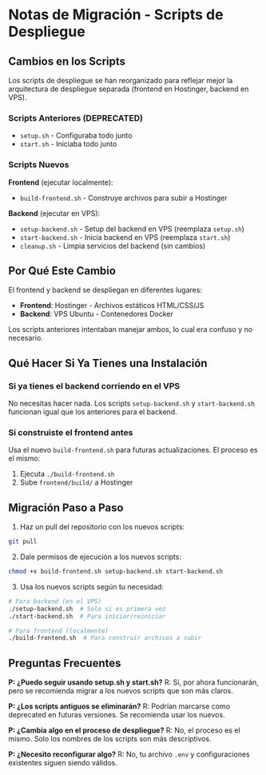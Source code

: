 # Notas de Migración - Scripts de Despliegue

## Cambios en los Scripts

Los scripts de despliegue se han reorganizado para reflejar mejor la arquitectura de despliegue separada (frontend en Hostinger, backend en VPS).

### Scripts Anteriores (DEPRECATED)

- `setup.sh` - Configuraba todo junto
- `start.sh` - Iniciaba todo junto

### Scripts Nuevos

**Frontend** (ejecutar localmente):
- `build-frontend.sh` - Construye archivos para subir a Hostinger

**Backend** (ejecutar en VPS):
- `setup-backend.sh` - Setup del backend en VPS (reemplaza `setup.sh`)
- `start-backend.sh` - Inicia backend en VPS (reemplaza `start.sh`)
- `cleanup.sh` - Limpia servicios del backend (sin cambios)

## Por Qué Este Cambio

El frontend y backend se despliegan en diferentes lugares:
- **Frontend**: Hostinger - Archivos estáticos HTML/CSS/JS
- **Backend**: VPS Ubuntu - Contenedores Docker

Los scripts anteriores intentaban manejar ambos, lo cual era confuso y no necesario.

## Qué Hacer Si Ya Tienes una Instalación

### Si ya tienes el backend corriendo en el VPS
No necesitas hacer nada. Los scripts `setup-backend.sh` y `start-backend.sh` funcionan igual que los anteriores para el backend.

### Si construiste el frontend antes
Usa el nuevo `build-frontend.sh` para futuras actualizaciones. El proceso es el mismo:
1. Ejecuta `./build-frontend.sh`
2. Sube `frontend/build/` a Hostinger

## Migración Paso a Paso

1. Haz un pull del repositorio con los nuevos scripts:
```bash
git pull
```

2. Dale permisos de ejecución a los nuevos scripts:
```bash
chmod +x build-frontend.sh setup-backend.sh start-backend.sh
```

3. Usa los nuevos scripts según tu necesidad:
```bash
# Para backend (en el VPS)
./setup-backend.sh  # Solo si es primera vez
./start-backend.sh  # Para iniciar/reiniciar

# Para frontend (localmente)
./build-frontend.sh  # Para construir archivos a subir
```

## Preguntas Frecuentes

**P: ¿Puedo seguir usando setup.sh y start.sh?**
R: Sí, por ahora funcionarán, pero se recomienda migrar a los nuevos scripts que son más claros.

**P: ¿Los scripts antiguos se eliminarán?**
R: Podrían marcarse como deprecated en futuras versiones. Se recomienda usar los nuevos.

**P: ¿Cambia algo en el proceso de despliegue?**
R: No, el proceso es el mismo. Solo los nombres de los scripts son más descriptivos.

**P: ¿Necesito reconfigurar algo?**
R: No, tu archivo `.env` y configuraciones existentes siguen siendo válidos.

